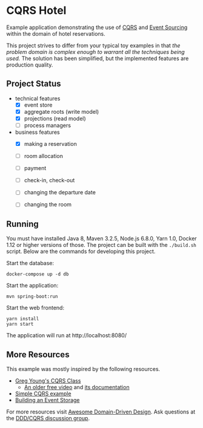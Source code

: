 
# CQRS Hotel

Example application demonstrating the use of [CQRS](http://martinfowler.com/bliki/CQRS.html) and [Event Sourcing](http://martinfowler.com/eaaDev/EventSourcing.html) within the domain of hotel reservations.

This project strives to differ from your typical toy examples in that *the problem domain is complex enough to warrant all the techniques being used.* The solution has been simplified, but the implemented features are production quality.


## Project Status

- technical features
    - [x] event store
    - [x] aggregate roots (write model)
    - [x] projections (read model)
    - [ ] process managers
- business features
    - [x] making a reservation
    - [ ] room allocation
    - [ ] payment
    - [ ] check-in, check-out
    - [ ] changing the departure date
    - [ ] changing the room


## Running

You must have installed Java 8, Maven 3.2.5, Node.js 6.8.0, Yarn 1.0, Docker 1.12 or higher versions of those. The project can be built with the `./build.sh` script. Below are the commands for developing this project.  

Start the database:

    docker-compose up -d db

Start the application:

    mvn spring-boot:run

Start the web frontend:

    yarn install
    yarn start

The application will run at http://localhost:8080/


## More Resources

This example was mostly inspired by the following resources.

* [Greg Young's CQRS Class](https://goodenoughsoftware.net/online-videos/)
    * [An older free video](https://www.youtube.com/watch?v=whCk1Q87_ZI) and [its documentation](https://cqrs.wordpress.com/documents/)
* [Simple CQRS example](https://github.com/gregoryyoung/m-r)
* [Building an Event Storage](https://cqrs.wordpress.com/documents/building-event-storage/)

For more resources visit [Awesome Domain-Driven Design](https://github.com/heynickc/awesome-ddd). Ask questions at the [DDD/CQRS discussion group](https://groups.google.com/forum/#!forum/dddcqrs).

